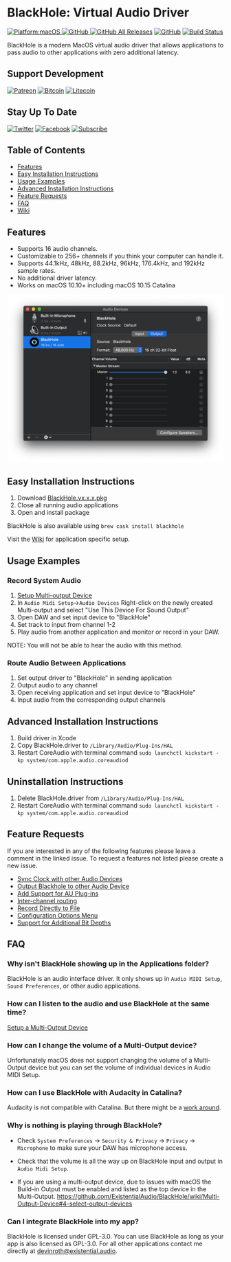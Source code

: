 # BlackHole: Virtual Audio Driver
[![Platform:macOS](https://img.shields.io/badge/platform-macOS-lightgrey)
![GitHub](https://img.shields.io/github/v/release/ExistentialAudio/BlackHole)
![GitHub All Releases](https://img.shields.io/github/downloads/existentialaudio/blackhole/total)](https://github.com/ExistentialAudio/BlackHole/releases)
[![GitHub](https://img.shields.io/github/license/ExistentialAudio/BlackHole)](LICENSE)
[![Build Status](https://travis-ci.com/ExistentialAudio/BlackHole.svg?branch=master)](https://travis-ci.com/ExistentialAudio/BlackHole)

BlackHole is a modern MacOS virtual audio driver that allows applications to pass audio to other applications with zero additional latency.

## Support Development
[![Patreon](https://img.shields.io/badge/Patreon-Become%20A%20Patron-ff69b4)](https://www.patreon.com/existentialaudio) 
[![Bitcoin](https://img.shields.io/badge/Bitcoin-1DxkhWHfRUBezMNbRM3rDKLbxEi1GVZRXz-orange)](https://www.blockchain.com/btc/address/1DxkhWHfRUBezMNbRM3rDKLbxEi1GVZRXz) 
[![Litecoin](https://img.shields.io/badge/Litecoin-LchR249L8aXnDEDToLpPVSJotuvV381Yka-blue)](https://live.blockcypher.com/ltc/address/LchR249L8aXnDEDToLpPVSJotuvV381Yka/)

## Stay Up To Date 
[![Twitter](https://img.shields.io/badge/Follow%20on%20Twitter-1da1f2)](https://twitter.com/ExistentialAI)
[![Facebook](https://img.shields.io/badge/Like%20on%20Facebook-4267B2)](https://www.facebook.com/Existential-Audio-103423234434751)
[![Subscribe](https://img.shields.io/badge/Subscribe%20to%20Emails-555555)](http://existential.audio/subscribe/)

## Table of Contents

- [Features](#features)
- [Easy Installation Instructions](#easy-installation-instructions)
- [Usage Examples]()
- [Advanced Installation Instructions](#advanced-installation-instructions)
- [Feature Requests](#feature-requests)
- [FAQ](#faq)
- [Wiki](https://github.com/ExistentialAudio/BlackHole/wiki)

## Features
- Supports 16 audio channels.
- Customizable to 256+ channels if you think your computer can handle it.
- Supports 44.1kHz, 48kHz, 88.2kHz, 96kHz, 176.4kHz, and 192kHz sample rates.
- No additional driver latency. 
- Works on macOS 10.10+ including macOS 10.15 Catalina

![Image of BlackHole Audio Driver](Images/BlackHole.png)

## Easy Installation Instructions
1. Download [BlackHole.vx.x.x.pkg](https://github.com/ExistentialAudio/BlackHole/releases/)
2. Close all running audio applications
3. Open and install package

BlackHole is also available using `brew cask install blackhole`

Visit the [Wiki](https://github.com/ExistentialAudio/BlackHole/wiki) for application specific setup.        

## Usage Examples
### Record System Audio
1. [Setup Multi-output Device](https://github.com/ExistentialAudio/BlackHole/wiki/Multi-Output-Device)
2. In `Audio Midi Setup`->`Audio Devices` Right-click on the newly created Multi-output and select "Use This Device For Sound Output"
3. Open DAW and set input device to "BlackHole" 
4. Set track to input from channel 1-2
5. Play audio from another application and monitor or record in your DAW.

NOTE: You will not be able to hear the audio with this method. 

### Route Audio Between Applications
1. Set output driver to "BlackHole" in sending application
2. Output audio to any channel
3. Open receiving application and set input device to "BlackHole" 
4. Input audio from the corresponding output channels

## Advanced Installation Instructions
1. Build driver in Xcode
2. Copy BlackHole.driver to `/Library⁩/Audio⁩/Plug-Ins⁩/HAL`
3. Restart CoreAudio with terminal command `sudo launchctl kickstart -kp system/com.apple.audio.coreaudiod`

## Uninstallation Instructions
1. Delete BlackHole.driver from `/Library⁩/Audio⁩/Plug-Ins⁩/HAL`
2. Restart CoreAudio with terminal command `sudo launchctl kickstart -kp system/com.apple.audio.coreaudiod`

## Feature Requests

If you are interested in any of the following features please leave a comment in the linked issue. To request a features not listed please create a new issue.

- [Sync Clock with other Audio Devices](https://github.com/ExistentialAudio/BlackHole/issues/27)
- [Output Blackhole to other Audio Device](https://github.com/ExistentialAudio/BlackHole/issues/40)
- [Add Support for AU Plug-ins](https://github.com/ExistentialAudio/BlackHole/issues/18)
- [Inter-channel routing](https://github.com/ExistentialAudio/BlackHole/issues/13)
- [Record Directly to File](https://github.com/ExistentialAudio/BlackHole/issues/8)
- [Configuration Options Menu](https://github.com/ExistentialAudio/BlackHole/issues/7)
- [Support for Additional Bit Depths](https://github.com/ExistentialAudio/BlackHole/issues/42)

## FAQ

### Why isn't BlackHole showing up in the Applications folder?
BlackHole is an audio interface driver. It only shows up in `Audio MIDI Setup`, `Sound Preferences`, or other audio applications.

### How can I listen to the audio and use BlackHole at the same time?
[Setup a Multi-Output Device](https://github.com/ExistentialAudio/BlackHole/wiki/Multi-Output-Device)

### How can I change the volume of a Multi-Output device?
Unfortunately macOS does not support changing the volume of a Multi-Output device but you can set the volume of individual devices in Audio MIDI Setup. 

### How can I use BlackHole with Audacity in Catalina?
Audacity is not compatible with Catalina. But there might be a [work around](https://www.audacityteam.org/macos-10-15-catalina-is-not-yet-supported-by-audacity/).

### Why is nothing is playing through BlackHole? 
- Check `System Preferences` -> `Security & Privacy` -> `Privacy` -> `Microphone` to make sure your DAW has microphone access. 

- Check that the volume is all the way up on BlackHole input and output in ``Audio Midi Setup``.

- If you are using a multi-output device, due to issues with macOS the Build-in Output must be enabled and listed as the top device in the Multi-Output. https://github.com/ExistentialAudio/BlackHole/wiki/Multi-Output-Device#4-select-output-devices

### Can I integrate BlackHole into my app?
BlackHole is licensed under GPL-3.0. You can use BlackHole as long as your app is also licensed as GPL-3.0. For all other applications contact me directly at devinroth@existential.audio.
